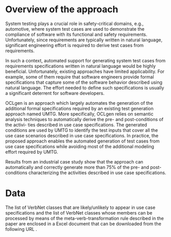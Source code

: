 # Overview of the approach

System testing plays a crucial role in safety-critical domains, e.g., automotive, where system test cases are used to demonstrate the compliance of software with its functional and safety requirements. Unfortunately, since requirements are typically written in natural language, significant engineering effort is required to derive test cases from requirements.

In such a context, automated support for generating system test cases from requirements specifications written in natural language would be highly beneficial. Unfortunately, existing approaches have limited applicability. For example, some of them require that software engineers provide formal specifications that capture some of the software behavior described using natural language. The effort needed to define such specifications is usually a significant deterrent for software developers.

OCLgen is an approach which largely automates the generation of the additional formal specifications required by an existing test generation approach named UMTG. More specifically, OCLgen relies on semantic analysis techniques to automatically derive the pre- and post-conditions of the activi- ties described in use case specifications. The generated conditions are used by UMTG to identify the test inputs that cover all the use case scenarios described in use case specifications. In practice, the proposed approach enables the automated generation of test cases from use case specifications while avoiding most of the additional modeling effort required by UMTG.

Results from an industrial case study show that the approach can automatically and correctly generate more than 75% of the pre- and post-conditions characterizing the activities described in use case specifications.


# Data

The list of VerbNet classes that are likely/unlikely to appear in use case specifications and the list of VerbNet classes whose members can be processed by means of the meta-verb-transformation rule described in the paper are enclosed in a Excel document that can be downloaded from the following URL .
